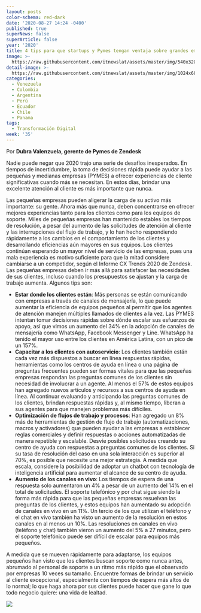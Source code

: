 ```yaml
---
layout: posts
color-schema: red-dark
date: '2020-08-27 14:24 -0400'
published: true
superNews: false
superArticle: false
year: '2020'
title: 4 tips para que startups y Pymes tengan ventaja sobre grandes empresas
image: >-
  https://raw.githubusercontent.com/itnewslat/assets/master/img/540x320/Cuatro-p.jpg
detail-image: >-
  https://raw.githubusercontent.com/itnewslat/assets/master/img/1024x680/Cuatro-g.jpg
categories:
  - Venezuela
  - Colombia
  - Argentina
  - Perú
  - Ecuador
  - Chile
  - Panama
tags:
  - Transformación Digital
week: '35'
---
```

Por **Dubra Valenzuela, gerente de Pymes de Zendesk**

Nadie puede negar que 2020 trajo una serie de desafíos inesperados. En tiempos de incertidumbre, la toma de decisiones rápida puede ayudar a las pequeñas y medianas empresas (PYMES) a ofrecer experiencias de cliente significativas cuando más se necesitan. En estos días, brindar una excelente atención al cliente es más importante que nunca.

Las pequeñas empresas pueden aligerar la carga de su activo más importante: su gente. Ahora más que nunca, deben concentrarse en ofrecer mejores experiencias tanto para los clientes como para los equipos de soporte. Miles de pequeñas empresas han mantenido estables los tiempos de resolución, a pesar del aumento de las solicitudes de atención al cliente y las interrupciones del flujo de trabajo, y lo han hecho respondiendo rápidamente a los cambios en el comportamiento de los clientes y desarrollando eficiencias aún mayores en sus equipos. Los clientes continúan esperando un mayor nivel de servicio de las empresas, pues una mala experiencia es motivo suficiente para que la mitad considere cambiarse a un competidor, según el Informe CX Trends 2020 de Zendesk. Las pequeñas empresas deben ir más allá para satisfacer las necesidades de sus clientes, incluso cuando los presupuestos se ajustan y la carga de trabajo aumenta. Algunos tips son:

- **Estar donde los clientes están**: Más personas se están comunicando con empresas a través de canales de mensajería, lo que puede aumentar la eficiencia de equipos pequeños al permitir que los agentes de atención manejen múltiples llamados de clientes a la vez. Las PYMES intentan tomar decisiones rápidas sobre dónde escalar sus esfuerzos de apoyo, así que vimos un aumento del 34% en la adopción de canales de mensajería como WhatsApp, Facebook Messenger y Line. WhatsApp ha tenido el mayor uso entre los clientes en América Latina, con un pico de un 157%.
- **Capacitar a los clientes con autoservicio**: Los clientes también están cada vez más dispuestos a buscar en línea respuestas rápidas, herramientas como los centros de ayuda en línea o una página de preguntas frecuentes pueden ser formas vitales para que las pequeñas empresas respondan las preguntas comunes de los clientes sin necesidad de involucrar a un agente. Al menos el 57% de estos equipos han agregado nuevos artículos y recursos a sus centros de ayuda en línea. Al continuar evaluando y anticipando las preguntas comunes de los clientes, brindan respuestas rápidas y, al mismo tiempo, liberan a sus agentes para que manejen problemas más difíciles.
- **Optimización de flujos de trabajo y procesos**: Han agregado un 8% más de herramientas de gestión de flujo de trabajo (automatizaciones, macros y activadores) que pueden ayudar a las empresas a establecer reglas comerciales y definir respuestas o acciones automatizadas de manera repetible y escalable. Desvíe posibles solicitudes creando su centro de ayuda con respuestas a preguntas comunes de los clientes. Si su tasa de resolución del caso en una sola interacción es superior al 70%, es posible que necesite una mejor estrategia. A medida que escala, considere la posibilidad de adoptar un chatbot con tecnología de inteligencia artificial para aumentar el alcance de su centro de ayuda.
- **Aumento de los canales en vivo**: Los tiempos de espera de una respuesta solo aumentaron un 4% a pesar de un aumento del 14% en el total de solicitudes. El soporte telefónico y por chat sigue siendo la forma más rápida para que las pequeñas empresas resuelvan las preguntas de los clientes, y estos equipos han aumentado su adopción de canales en vivo en un 11%. Un tercio de los que utilizan el teléfono y el chat en vivo también ha visto un aumento de la resolución en estos canales en al menos un 10%. Las resoluciones en canales en vivo (teléfono y chat) también vieron un aumento del 5% a 27 minutos, pero el soporte telefónico puede ser difícil de escalar para equipos más pequeños.

A medida que se mueven rápidamente para adaptarse, los equipos pequeños han visto que los clientes buscan soporte como nunca antes, abrumado al personal de soporte a un ritmo más rápido que el observado por empresas 10 veces su tamaño. Encuentre formas de brindar un servicio al cliente excepcional, especialmente con tiempos de espera más altos de lo normal; lo que haga ahora por sus clientes puede hacer que gane lo que todo negocio quiere: una vida de lealtad.


<img src="https://tracker.metricool.com/c3po.jpg?hash=56f88a41e39ab42c063cc51676587a04"/>
